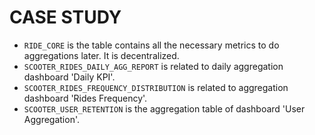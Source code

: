 # CASE STUDY
- `RIDE_CORE` is the table contains all the necessary metrics to do aggregations later. It is decentralized.
- `SCOOTER_RIDES_DAILY_AGG_REPORT` is related to daily aggregation dashboard 'Daily KPI'.
- `SCOOTER_RIDES_FREQUENCY_DISTRIBUTION` is related to aggregation dashboard 'Rides Frequency'.
- `SCOOTER_USER_RETENTION` is the aggregation table of dashboard 'User Aggregation'.
